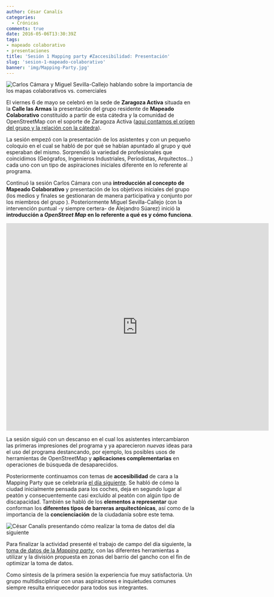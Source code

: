 ```yaml
---
author: César Canalís
categories:
  - Crónicas
comments: true
date: 2016-05-06T13:30:39Z
tags:
- mapeado colaborativo
- presentaciones
title: 'Sesión 1 Mapping party #Zaccesibilidad: Presentación'
slug: 'sesion-1-mapeado-colaborativo'
banner: 'img/Mapping-Party.jpg'
---
```


<img src="/img/Mapping-Party.jpg" alt="Carlos Cámara y Miguel Sevilla-Callejo hablando sobre la importancia de los mapas colaborativos vs. comerciales" class="img img-responsive" />

El viernes 6 de mayo se celebró en la sede de **Zaragoza Activa** situada en la **Calle las Armas** la presentación del grupo residente de **Mapeado Colaborativo** constituído a partir de esta cátedra y la comunidad de OpenStreetMap con el soporte de Zaragoza Activa ([aquí contamos el orígen del grupo y la relación con la cátedra](http://zaccesible.usj.es/blog/2016/04/07/mapeado-colaborativo-zac.html)).

La sesión empezó con la presentación de los asistentes y con un pequeño coloquio en el cual se habló de por qué se habían apuntado al grupo y qué esperaban del mismo.
Sorprendió la variedad de profesionales que coincidimos (Geógrafos, Ingenieros Industriales, Periodistas, Arquitectos...) cada uno con un tipo de aspiraciones iniciales diferente en lo referente al programa.

Continuó la sesión Carlos Cámara con una **introducción al concepto de Mapeado Colaborativo** y presentación de los objetivos iniciales del grupo  (los medios y finales se gestionaran de manera participativa y conjunto por los miembros del grupo ). Posteriormente Miguel Sevilla-Callejo (con la intervención puntual -y siempre certera- de Alejandro Súarez) inició la **introducción a *OpenStreet Map* en lo referente a qué es y cómo funciona**.

<iframe src="https://docs.google.com/presentation/d/1Wr4ifN_VPnRUw2xTEM7vCUJCdbdmzaKicbeCTA-Qa9k/embed?start=false&loop=false&delayms=3000" frameborder="0" width="700" height="554" allowfullscreen="true" mozallowfullscreen="true" webkitallowfullscreen="true"></iframe>

La sesión siguió con un descanso en el cual los asistentes intercambiaron las primeras impresiones del programa y ya aparecieron *nuevas* ideas para el uso del programa destancando, por ejemplo, los posibles usos de herramientas de OpenStreetMap y **aplicaciones complementarias** en operaciones de búsqueda de desaparecidos.

Posteriormente continuamos con temas de **accesibilidad** de cara a la Mapping Party que se celebraría [el día siguiente](/blog/2016/05/07/sesion-2-mapeado-colaborativo.html). Se habló de cómo la ciudad inicialmente pensada para los coches, deja en segundo lugar al peatón y consecuentemente casi excluído al peatón con algún tipo de discapacidad. También se habló de los **elementos a representar** que conforman los **diferentes tipos de barreras arquitectónicas**, así como de la importancia de la **concienciación** de la ciudadanía sobre este tema.

<img src="/img/Mapping Party2.jpg" alt="César Canalís presentando cómo realizar la toma de datos del día siguiente" class="img img-responsive" />

Para finalizar la actividad presenté el trabajo de campo del día siguiente, la [toma de datos de la  *Mapping party*](/blog/2016/05/07/sesion-2-mapeado-colaborativo.html), con las diferentes herramientas a utilizar y la división propuesta en zonas del barrio del gancho con el fin de optimizar la toma de datos.

Como síntesis de la primera sesión la experiencia fue muy satisfactoria. Un grupo multidisciplinar con unas aspiraciones e inquietudes comunes siempre resulta enriquecedor para todos sus integrantes.
